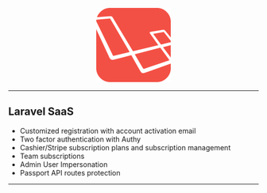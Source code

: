 <p align="center">
    <img title="Laravel" height="150"  src="https://raw.githubusercontent.com/Ajvaro/fileforrest/master/public/images/laravel_logo.png" />
</p>

-----
## Laravel SaaS 

- Customized registration with account activation email
- Two factor authentication with Authy
- Cashier/Stripe subscription plans and subscription management
- Team subscriptions
- Admin User Impersonation
- Passport API routes protection

-----

